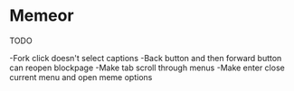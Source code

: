 Memeor
=================
TODO

-Fork click doesn't select captions
-Back button and then forward button can reopen blockpage
-Make tab scroll through menus
-Make enter close current menu and open meme options